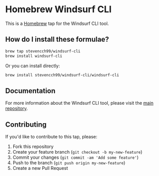 # Homebrew Windsurf CLI

This is a [Homebrew](https://brew.sh) tap for the Windsurf CLI tool.

## How do I install these formulae?

```bash
brew tap stevencch99/windsurf-cli
brew install windsurf-cli
```

Or you can install directly:

```bash
brew install stevencch99/windsurf-cli/windsurf-cli
```

## Documentation

For more information about the Windsurf CLI tool, please visit the [main repository](https://github.com/stevencch99/windsurf-cli).

## Contributing

If you'd like to contribute to this tap, please:
1. Fork this repository
2. Create your feature branch (`git checkout -b my-new-feature`)
3. Commit your changes (`git commit -am 'Add some feature'`)
4. Push to the branch (`git push origin my-new-feature`)
5. Create a new Pull Request
